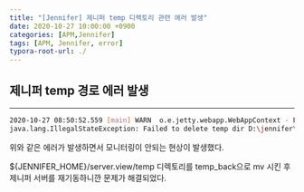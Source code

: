 ```yaml
---
title: "[Jennifer] 제니퍼 temp 디렉토리 관련 에러 발생"
date: 2020-10-27 10:00:00 +0900
categories: [APM,Jennifer]
tags: [APM, Jennifer, error]
typora-root-url: ./
---
```



## **제니퍼 temp 경로 에러 발생**

---

```bash
2020-10-27 08:50:52.559 [main] WARN  o.e.jetty.webapp.WebAppContext - Failed startup of context o.e.j.w.WebAppContext@9353778{/,null,UNAVAILABLE}{D:\jennifer\server.view\war\jennifer.server.view-5.4.2.3.war}
java.lang.IllegalStateException: Failed to delete temp dir D:\jennifer\server.view\temp\5.4.2.3
```

위와 같은 에러가 발생하면서 모니터링이 안되는 현상이 발생했다.

${JENNIFER_HOME}/server.view/temp 디렉토리를 temp_back으로 mv 시킨 후 제니퍼 서버를 재기동하니깐 문제가 해결되었다.



<br/>

